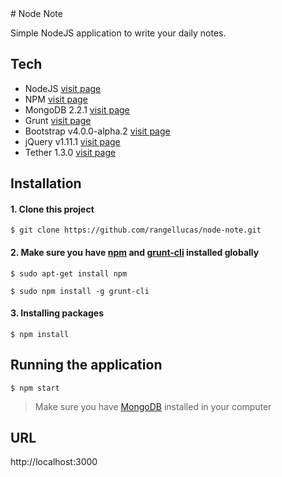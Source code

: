<snippet>
<content>
# Node Note

Simple NodeJS application to write your daily notes. 

## Tech

* NodeJS [visit page](https://nodejs.org/en/)
* NPM [visit page](https://www.npmjs.com/)
* MongoDB 2.2.1 [visit page](https://www.mongodb.com/)
* Grunt [visit page](http://gruntjs.com/)
* Bootstrap v4.0.0-alpha.2 [visit page](http://getbootstrap.com)
* jQuery v1.11.1 [visit page](https://blog.jquery.com/2014/05/01/jquery-1-11-1-and-2-1-1-released/)
* Tether 1.3.0 [visit page](http://tether.io/)

## Installation

#### 1. Clone this project

`$ git clone https://github.com/rangellucas/node-note.git`

#### 2. Make sure you have [npm](https://www.npmjs.com/) and [grunt-cli](https://www.npmjs.com/package/grunt-cli) installed globally

`$ sudo apt-get install npm`

`$ sudo npm install -g grunt-cli`

#### 3. Installing packages

`$ npm install`

## Running the application

`$ npm start`

> Make sure you have [MongoDB](https://docs.mongodb.com/manual/installation/) installed in your computer

## URL

http://localhost:3000

</content>
</snippet>
